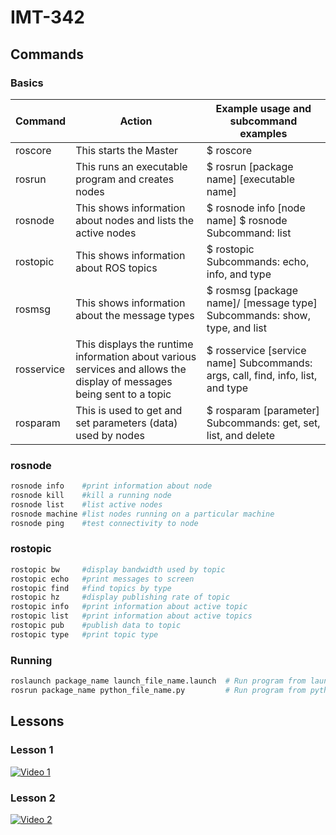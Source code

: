 # IMT-342

## Commands

### Basics

| Command    | Action                                                                                                                | Example usage and subcommand examples                                                        |
|------------|-----------------------------------------------------------------------------------------------------------------------|----------------------------------------------------------------------------------------------|
| roscore    | This starts the Master                                                                                                | $ roscore                                                                                    |
| rosrun     | This runs an executable program and creates nodes                                                                     | $ rosrun [package name] [executable name]                                                    |
| rosnode    | This shows information about nodes and lists the active nodes                                                         | $ rosnode info [node name] $ rosnode <subcommand> Subcommand: list                           |
| rostopic   | This shows information about ROS topics                                                                               | $ rostopic <subcommand> <topic name> Subcommands: echo, info, and type                       |
| rosmsg     | This shows information about the message types                                                                        | $ rosmsg <subcommand> [package name]/ [message type] Subcommands: show, type, and list       |
| rosservice | This displays the runtime information about various services and allows the display of messages being sent to a topic | $ rosservice <subcommand> [service name] Subcommands: args, call, find, info, list, and type |
| rosparam   | This is used to get and set parameters (data) used by nodes                                                           | $ rosparam <subcommand> [parameter] Subcommands: get, set, list, and delete                  |

### rosnode

~~~bash
rosnode info    #print information about node
rosnode kill    #kill a running node
rosnode list    #list active nodes
rosnode machine #list nodes running on a particular machine
rosnode ping    #test connectivity to node
~~~

### rostopic

~~~bash
rostopic bw     #display bandwidth used by topic
rostopic echo   #print messages to screen
rostopic find   #find topics by type
rostopic hz     #display publishing rate of topic    
rostopic info   #print information about active topic
rostopic list   #print information about active topics
rostopic pub    #publish data to topic
rostopic type   #print topic type
~~~

### Running

~~~bash
roslaunch package_name launch_file_name.launch  # Run program from launch file
rosrun package_name python_file_name.py         # Run program from python file
~~~

## Lessons

### Lesson 1

[![Video 1](https://img.youtube.com/vi/pfBdAWQ_I2U/hqdefault.jpg)](https://www.youtube.com/watch?v=pfBdAWQ_I2U)

### Lesson 2

[![Video 2](https://img.youtube.com/vi/pZK5M_7h0sY/hqdefault.jpg)](https://www.youtube.com/watch?v=pZK5M_7h0sY)